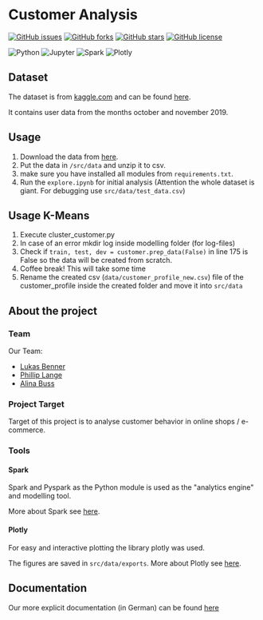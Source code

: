 # Customer Analysis


[![GitHub issues](https://img.shields.io/github/issues/BennerLukas/customeranalysis)](https://github.com/BennerLukas/customeranalysis/issues)
[![GitHub forks](https://img.shields.io/github/forks/BennerLukas/customeranalysis)](https://github.com/BennerLukas/customeranalysis/network)
[![GitHub stars](https://img.shields.io/github/stars/BennerLukas/customeranalysis)](https://github.com/BennerLukas/customeranalysis/stargazers)
[![GitHub license](https://img.shields.io/github/license/BennerLukas/customeranalysis)](https://github.com/BennerLukas/customeranalysis/blob/main/LICENSE)

![Python](https://img.shields.io/badge/Language-Python-lightgrey?style=flat&logo=python)
![Jupyter](https://img.shields.io/badge/Tool-Jupyter-lightgrey?style=flat&logo=jupyter)
![Spark](https://img.shields.io/badge/Library-Spark-lightgrey?style=flat&logo=Apache-Spark)
![Plotly](https://img.shields.io/badge/Library-Plotly-lightgrey?style=flat&logo=Plotly)


## Dataset
The dataset is from [kaggle.com](kaggle.com) and can be found [here](https://www.kaggle.com/mkechinov/ecommerce-behavior-data-from-multi-category-store).

It contains user data from the months october and november 2019.

## Usage
1. Download the data from [here](https://www.kaggle.com/mkechinov/ecommerce-behavior-data-from-multi-category-store).
2. Put the data in ```/src/data``` and unzip it to csv.
3. make sure you have installed all modules from ```requirements.txt```.
4. Run the ```explore.ipynb``` for initial analysis (Attention the whole dataset is giant. For debugging use ```src/data/test_data.csv```)

## Usage K-Means
1. Execute cluster_customer.py
2. In case of an error mkdir log inside modelling folder (for log-files)
3. Check if ```train, test, dev = customer.prep_data(False)``` in line 175 is False so the data will be created from scratch.
4. Coffee break! This will take some time
5. Rename the created csv (```data/customer_profile_new.csv```) file of the customer_profile inside the created folder and move it into ```src/data```

## About the project

### Team
Our Team:
- [Lukas Benner](https://github.com/BennerLukas)
- [Phillip Lange](https://github.com/Sabokou)
- [Alina Buss](https://github.com/Alinabuss)

### Project Target
Target of this project is to analyse customer behavior in online shops / e-commerce.

### Tools

#### Spark
Spark and Pyspark as the Python module is used as the "analytics engine" and modelling tool.

More about Spark see [here](https://spark.apache.org/).

#### Plotly
For easy and interactive plotting the library plotly was used.

The figures are saved in ```src/data/exports```.
More about Plotly see [here](https://plotly.com/).

## Documentation

Our more explicit documentation (in German) can be found [here](https://github.com/BennerLukas/customeranalysis/blob/main/documentation.md)